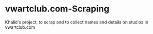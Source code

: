 # vwartclub.com-Scraping
 Khalid's project, to scrap and to collect names and details on studios in vwartclub.com
